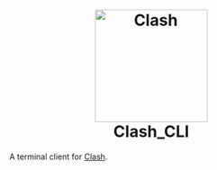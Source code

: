 <h1 align="center">
  <img src="https://github.com/Dreamacro/clash/raw/master/docs/logo.png" alt="Clash" width="200">
  <br>
  Clash_CLI
  <br>
</h1>

A terminal client for [Clash](https://github.com/Dreamacro/clash).

